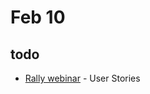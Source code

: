 # Feb 10

## todo
* [Rally webinar](https://www.rallydev.com/teamstart?utm_source=eloqua&utm_medium=email&utm_content=drip3_teamstart&utm_campaign=teamstart&elq=ec1882a0f87a4d8c9db767997294df6c&elqCampaignId=20) - User Stories

